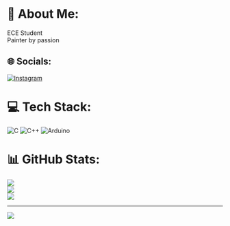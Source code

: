 # 💫 About Me:
ECE Student <br>Painter by passion 


## 🌐 Socials:
[![Instagram](https://img.shields.io/badge/Instagram-%23E4405F.svg?logo=Instagram&logoColor=white)](https://instagram.com/keerthi_i_i_i) 

# 💻 Tech Stack:
![C](https://img.shields.io/badge/c-%2300599C.svg?style=for-the-badge&logo=c&logoColor=white) ![C++](https://img.shields.io/badge/c++-%2300599C.svg?style=for-the-badge&logo=c%2B%2B&logoColor=white) ![Arduino](https://img.shields.io/badge/-Arduino-00979D?style=for-the-badge&logo=Arduino&logoColor=white)
# 📊 GitHub Stats:
![](https://github-readme-stats.vercel.app/api?username=KeerthanaGowda24&theme=rose&hide_border=false&include_all_commits=false&count_private=false)<br/>
![](https://github-readme-streak-stats.herokuapp.com/?user=KeerthanaGowda24&theme=rose&hide_border=false)<br/>
![](https://github-readme-stats.vercel.app/api/top-langs/?username=KeerthanaGowda24&theme=rose&hide_border=false&include_all_commits=false&count_private=false&layout=compact)

---
[![](https://visitcount.itsvg.in/api?id=KeerthanaGowda24&icon=0&color=0)](https://visitcount.itsvg.in)

<!-- Proudly created with GPRM ( https://gprm.itsvg.in ) -->
